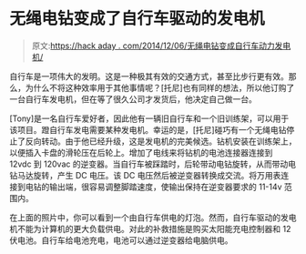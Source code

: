 # 无绳电钻变成了自行车驱动的发电机

> 原文:[https://hack aday . com/2014/12/06/无绳电钻变成自行车动力发电机/](https://hackaday.com/2014/12/06/cordless-drill-turned-into-bicycle-powered-generator/)

自行车是一项伟大的发明。这是一种极其有效的交通方式，甚至比步行更有效。那么，为什么不将这种效率用于其他事情呢？[托尼]也有同样的想法，所以他订购了一台自行车发电机，但在等了很久公司才发货后，他决定自己做一台。

[Tony]是一名自行车爱好者，因此他有一辆旧自行车和一个旧训练架，可以用于该项目。蹬自行车发电需要某种发电机。幸运的是，[托尼]碰巧有一个无绳电钻停止了反向转动。由于他已经升级，这是发电机的完美候选。钻机安装在训练架上，以便插入卡盘的滑轮压在后轮上。增加了电线来将钻机的电池连接器连接到 12vdc 到 120vac 的逆变器。当自行车被踩踏时，后轮带动电钻旋转，从而带动电钻马达旋转，产生 DC 电压。该 DC 电压然后被逆变器转换成交流。将万用表连接到电钻的输出端，很容易调整脚踏速度，使输出保持在逆变器要求的 11-14v 范围内。

在上面的照片中，你可以看到一个由自行车供电的灯泡。然而，自行车驱动的发电机不能为计算机的更大负载供电。对此的补救措施是购买太阳能充电控制器和 12 伏电池。自行车给电池充电，电池可以通过逆变器给电脑供电。